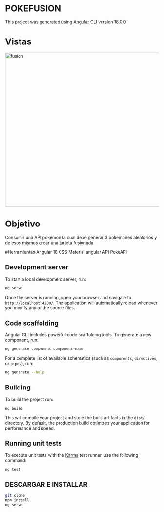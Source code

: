 # POKEFUSION

This project was generated using [Angular CLI](https://github.com/angular/angular-cli) version 18.0.0

# Vistas
<img width="930" height="505" alt="fusion" src="https://github.com/user-attachments/assets/776df3ee-d189-4648-bdbf-234b1e64e847" />

# Objetivo
Consumir una API pokemon la cual debe generar 3 pokemones aleatorios y de esos mismos crear una tarjeta fusionada

#Herramientas
Angular 18
CSS
Material angular
API PokeAPI

## Development server

To start a local development server, run:

```bash
ng serve
```

Once the server is running, open your browser and navigate to `http://localhost:4200/`. The application will automatically reload whenever you modify any of the source files.

## Code scaffolding

Angular CLI includes powerful code scaffolding tools. To generate a new component, run:

```bash
ng generate component component-name
```

For a complete list of available schematics (such as `components`, `directives`, or `pipes`), run:

```bash
ng generate --help
```

## Building

To build the project run:

```bash
ng build
```

This will compile your project and store the build artifacts in the `dist/` directory. By default, the production build optimizes your application for performance and speed.

## Running unit tests

To execute unit tests with the [Karma](https://karma-runner.github.io) test runner, use the following command:

```bash
ng test
```

## DESCARGAR E INSTALLAR
```bash
git clone
npm install
ng serve
```

